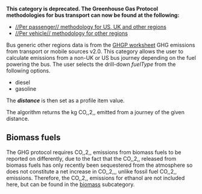 **This category is deprecated. The Greenhouse Gas Protocol methodologies
for bus transport can now be found at the following:**

  - [//Per passenger// methodology for US, UK and other
    regions](Passenger_transport_by_Greenhouse_Gas_Protocol)
  - [//Per vehicle// methodology for other
    regions](Other_regional_road_transport_by_Greenhouse_Gas_Protocol)

Bus generic other regions data is from the [GHGP
worksheet](http://www.ghgprotocol.org/calculation-tools/all-tools) GHG
emissions from transport or mobile sources v2.0. This category allows
the user to calculate emissions from a non-UK or US bus journey
depending on the fuel powering the bus. The user selects the drill-down
*fuelType* from the following options.

  - diesel
  - gasoline

The ***distance*** is then set as a profile item value.

The algorithm returns the kg CO,,2,, emitted from a journey of the given
distance.

## Biomass fuels

The GHG protocol requires CO,,2,, emissions from biomass fuels to be
reported on differently, due to the fact that the CO,,2,, released from
biomass fuels has only recently been sequestered from the atmosphere so
does not constitute a net increase in CO,,2,,, unlike fossil fuel
CO,,2,, emissions. Therefore, the CO,,2,, emissions for ethanol are not
included here, but can be found in the
[biomass](Other_regional_biofuel_bus_transport) subcategory.
